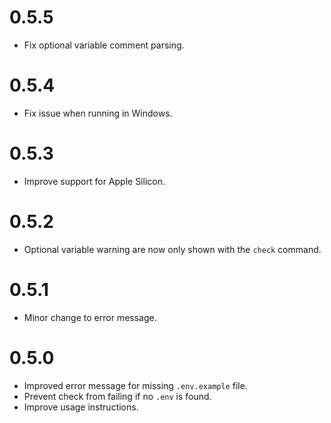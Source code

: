 # 0.5.5

- Fix optional variable comment parsing.


# 0.5.4

- Fix issue when running in Windows.

# 0.5.3

- Improve support for Apple Silicon.

# 0.5.2

- Optional variable warning are now only shown with the `check` command.

# 0.5.1

- Minor change to error message.

# 0.5.0

- Improved error message for missing `.env.example` file.
- Prevent check from failing if no `.env` is found.
- Improve usage instructions.

